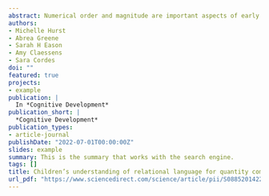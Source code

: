 ```yaml
---
abstract: Numerical order and magnitude are important aspects of early number knowledge. We investigated children’s understanding of relational vocabulary for representing and communicating about order (before/after) and magnitude (bigger/smaller, more/less). In Experiment 1, 4- to 7-year-old children compared symbolic numbers, non-symbolic discrete quantities, and continuous amounts using relational words (N = 151). In Experiment 2, 4- to 6-year-old children made yes/no judgements of ordinal and magnitude relations between symbolic numbers (N = 60). Children showed lower performance with ordinal vocabulary compared to magnitude vocabulary (Experiment 1). Further, children were less likely to endorse the use of ordinal language for non-consecutive numbers than consecutive numbers, but showed no difference for magnitude language (e.g., 6 and 7 are bigger than 5, but only 6 comes after 5; Experiment 2). These results suggest a divergence in children’s understanding of magnitude and ordinal vocabulary, suggesting a dissociation between these two concepts and/or the language used to communicate about them.
authors:
- Michelle Hurst
- Abrea Greene
- Sarah H Eason
- Amy Claessens
- Sara Cordes
doi: ""
featured: true
projects:
- example
publication: |
  In *Cognitive Development*
publication_short: |
  *Cognitive Development*
publication_types: 
- article-journal
publishDate: "2022-07-01T00:00:00Z"
slides: example
summary: This is the summary that works with the search engine.
tags: []
title: Children’s understanding of relational language for quantity comparisons
url_pdf: "https://www.sciencedirect.com/science/article/pii/S0885201422000624"
---
```

